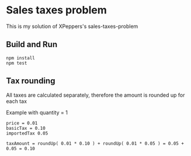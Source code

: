 # Sales taxes problem
This is my solution of XPeppers's sales-taxes-problem

## Build and Run
```
npm install
npm test
```

## Tax rounding
All taxes are calculated separately, therefore the amount is rounded up for each tax

Example with quantity = 1
```
price = 0.01
basicTax = 0.10
importedTax 0.05

taxAmount = roundUp( 0.01 * 0.10 ) + roundUp( 0.01 * 0.05 ) = 0.05 + 0.05 = 0.10
```

